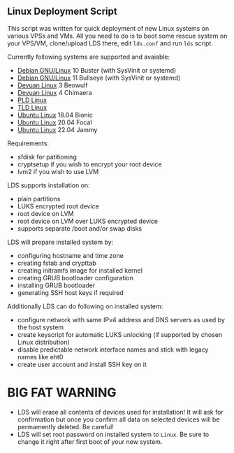 ## Linux Deployment Script

This script was written for quick deployment of new Linux systems on various
VPSs and VMs. All you need to do is to boot some rescue system on your VPS/VM,
clone/upload LDS there, edit `lds.conf` and run `lds` script.

Currently following systems are supported and avaiable:

* [Debian GNU/Linux](https://www.debian.org/) 10 Buster (with SysVinit or systemd)
* [Debian GNU/Linux](https://www.debian.org/) 11 Bullseye (with SysVinit or systemd)
* [Devuan Linux](https://devuan.org/) 3 Beowulf
* [Devuan Linux](https://devuan.org/) 4 Chimaera
* [PLD Linux](https://pld-linux.org/)
* [TLD Linux](https://tld-linux.org/)
* [Ubuntu Linux](https://ubuntu.com/) 18.04 Bionic
* [Ubuntu Linux](https://ubuntu.com/) 20.04 Focal
* [Ubuntu Linux](https://ubuntu.com/) 22.04 Jammy

Requirements:

* sfdisk for patitioning
* cryptsetup if you wish to encrypt your root device
* lvm2 if you wish to use LVM

LDS supports installation on:

* plain partitions
* LUKS encrypted root device
* root device on LVM
* root device on LVM over LUKS encrypted device
* supports separate /boot and/or swap disks

LDS will prepare installed system by:

* configuring hostname and time zone
* creating fstab and crypttab
* creating initramfs image for installed kernel
* creating GRUB bootloader configuration
* installing GRUB bootloader
* generating SSH host keys if required

Additionally LDS can do following on installed system:

* configure network with same IPv4 address and DNS servers as used by the host system
* create keyscript for automatic LUKS unlocking (if supported by chosen Linux distribution)
* disable predictable network interface names and stick with legacy names like eht0
* create user account and install SSH key on it

# BIG FAT WARNING

* LDS will erase all contents of devices used for installation! It will ask for confirmation but once you confirm all data on selected devices will be permamently deleted. Be careful!
* LDS will set root password on installed system to `Linux`. Be sure to change it right after first boot of your new system.
